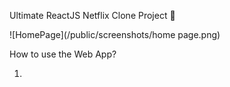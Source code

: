 Ultimate ReactJS Netflix Clone Project 🚀

![HomePage](/public/screenshots/home page.png)

How to use the Web App? 

1. 